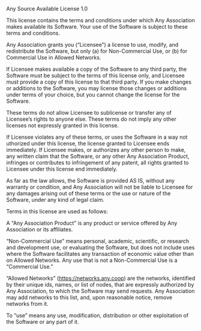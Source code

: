 Any Source Available License 1.0

This license contains the terms and conditions under which Any Association 
makes available its Software. Your use of the Software is subject to these 
terms and conditions. 

Any Association grants you (“Licensee”) a license to use, modify, and 
redistribute the Software, but only 
(a) for Non-Commercial Use, or (b) for Commercial Use in Allowed Networks.

If Licensee makes available a copy of the Software to any third party, 
the Software must be subject to the terms of this license only, and Licensee 
must provide a copy of this license to that third party. 
If you make changes or additions to the Software, you may license those 
changes or additions under terms of your choice, but you cannot change 
the license for the Software.

These terms do not allow Licensee to sublicense or transfer any of Licensee’s 
rights to anyone else. These terms do not imply any other licenses not 
expressly granted in this license.

If Licensee violates any of these terms, or uses the Software in a way not 
uthorized under this license, the license granted to Licensee ends 
immediately. 
If Licensee makes, or authorizes any other person to make, any written claim 
that the Software, or any other Any Association Product, infringes or 
contributes to infringement of any patent, all rights granted to Licensee 
under this license end immediately. 

As far as the law allows, the Software is provided AS IS, 
without any warranty or condition, and Any Association will not be liable 
to Licensee for any damages arising out of these terms or the use or nature 
of the Software, under any kind of legal claim.

Terms in this license are used as follows:

A “Any Association Product” is any product or service offered by 
Any Association or its affiliates. 

“Non-Commercial Use” means personal, academic, scientific, or research and 
development use, or evaluating the Software, but does not include uses where 
the Software facilitates any transaction of economic value other than on 
Allowed Networks. 
Any use that is not a Non-Commercial Use is a “Commercial Use.”

“Allowed Networks” (https://networks.any.coop) are the networks, 
identified by their unique ids, names, or list of nodes, that are expressly 
authorized by Any Association, to which the Software may send requests. 
Any Association may add networks to this list, and, upon reasonable notice, 
remove networks from it.

To “use” means any use, modification, distribution or other exploitation of 
the Software or any part of it.